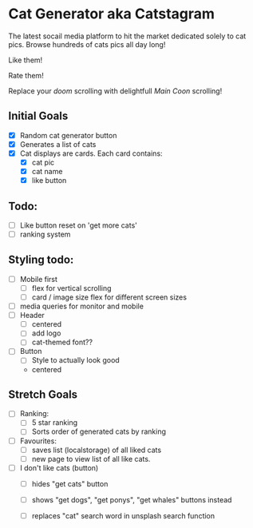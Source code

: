 # Cat Generator aka Catstagram

The latest socail media platform to hit the market dedicated solely to cat pics. Browse hundreds of cats pics all day long! 

Like them! 

Rate them!

Replace your *doom* scrolling with delightfull *Main Coon* scrolling!

## Initial Goals
- [x] Random cat generator button
- [x] Generates a list of cats
- [x] Cat displays are cards. Each card contains:
    - [x] cat pic
    - [x] cat name
    - [x] like button

## Todo:
- [ ] Like button reset on 'get more cats'
- [ ] ranking system

## Styling todo:
- [ ] Mobile first
    - [ ] flex for vertical scrolling
    - [ ] card / image size flex for different screen sizes
- [ ] media queries for monitor and mobile
- [ ] Header
    - [ ] centered
    - [ ] add logo
    - [ ] cat-themed font??
- [ ] Button
    - [ ] Style to actually look good
    - centered


## Stretch Goals
- [ ] Ranking:
    - [ ] 5 star ranking
    - [ ] Sorts order of generated cats by ranking
- [ ] Favourites:
    - [ ] saves list (localstorage) of all liked cats
    - [ ] new page to view list of all like cats.
- [ ] I don't like cats (button)
    - [ ] hides "get cats" button
    - [ ] shows "get dogs", "get ponys", "get whales" buttons instead
    - [ ] replaces "cat" search word in unsplash search function

